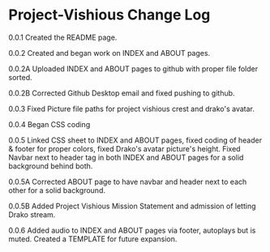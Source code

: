 # Project-Vishious Change Log

0.0.1 Created the README page.

0.0.2 Created and began work on INDEX and ABOUT pages.

0.0.2A Uploaded INDEX and ABOUT pages to github with proper file folder sorted.

0.0.2B Corrected Github Desktop email and fixed pushing to github.

0.0.3 Fixed Picture file paths for project vishious crest and drako's avatar.

0.0.4 Began CSS coding

0.0.5 Linked CSS sheet to INDEX and ABOUT pages, fixed coding of header & footer for proper colors, fixed Drako's avatar picture's height. Fixed Navbar next to header tag in both INDEX and ABOUT pages for a solid background behind both.

0.0.5A Corrected ABOUT page to have navbar and header next to each other for a solid background.

0.0.5B Added Project Vishious Mission Statement and admission of letting Drako stream.

0.0.6 Added audio to INDEX and ABOUT pages via footer, autoplays but is muted. Created a TEMPLATE for future expansion.

